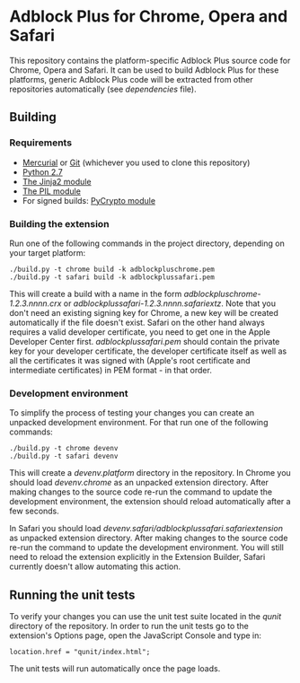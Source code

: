 Adblock Plus for Chrome, Opera and Safari
=========================================

This repository contains the platform-specific Adblock Plus source code for
Chrome, Opera and Safari. It can be used to build Adblock Plus for these
platforms, generic Adblock Plus code will be extracted from other repositories
automatically (see _dependencies_ file).

Building
---------

### Requirements

- [Mercurial](https://www.mercurial-scm.org/) or [Git](https://git-scm.com/) (whichever you used to clone this repository)
- [Python 2.7](https://www.python.org)
- [The Jinja2 module](http://jinja.pocoo.org/docs)
- [The PIL module](http://www.pythonware.com/products/pil/)
- For signed builds: [PyCrypto module](https://www.dlitz.net/software/pycrypto/)

### Building the extension

Run one of the following commands in the project directory, depending on your
target platform:

    ./build.py -t chrome build -k adblockpluschrome.pem
    ./build.py -t safari build -k adblockplussafari.pem

This will create a build with a name in the form
_adblockpluschrome-1.2.3.nnnn.crx_ or _adblockplussafari-1.2.3.nnnn.safariextz_.
Note that you don't need an existing signing key for Chrome, a new key
will be created automatically if the file doesn't exist. Safari on the other
hand always requires a valid developer certificate, you need to get one in the
Apple Developer Center first. _adblockplussafari.pem_ should contain the private
key for your developer certificate, the developer certificate itself as well as
all the certificates it was signed with (Apple's root certificate and
intermediate certificates) in PEM format - in that order.

### Development environment

To simplify the process of testing your changes you can create an unpacked
development environment. For that run one of the following commands:

    ./build.py -t chrome devenv
    ./build.py -t safari devenv

This will create a _devenv.platform_ directory in the repository. In Chrome you
should load _devenv.chrome_ as an unpacked extension directory. After making
changes to the source code re-run the command to update the development
environment, the extension should reload automatically after a few seconds.

In Safari you should load _devenv.safari/adblockplussafari.safariextension_ as
unpacked extension directory. After making changes to the source code re-run the
command to update the development environment. You will still need to reload the
extension explicitly in the Extension Builder, Safari currently doesn't allow
automating this action.

Running the unit tests
----------------------

To verify your changes you can use the unit test suite located in the _qunit_
directory of the repository. In order to run the unit tests go to the
extension's Options page, open the JavaScript Console and type in:

    location.href = "qunit/index.html";

The unit tests will run automatically once the page loads.
